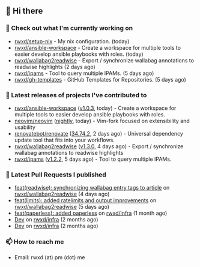 ## 👋 Hi there

### 👷 Check out what I'm currently working on


- [rwxd/setup-nix](https://github.com/rwxd/setup-nix) - My nix configuration. (today)
- [rwxd/ansible-workspace](https://github.com/rwxd/ansible-workspace) - Create a workspace for multiple tools to easier develop ansible playbooks with roles. (today)
- [rwxd/wallabag2readwise](https://github.com/rwxd/wallabag2readwise) - Export / synchronize wallabag annotations to readwise highlights (2 days ago)
- [rwxd/ipams](https://github.com/rwxd/ipams) - Tool to query multiple IPAMs. (5 days ago)
- [rwxd/gh-templates](https://github.com/rwxd/gh-templates) - GitHub Templates for Repositories. (5 days ago)

### 🔭 Latest releases of projects I've contributed to


- [rwxd/ansible-workspace](https://github.com/rwxd/ansible-workspace) ([v1.0.3](https://github.com/rwxd/ansible-workspace/releases/tag/v1.0.3), today) - Create a workspace for multiple tools to easier develop ansible playbooks with roles.
- [neovim/neovim](https://github.com/neovim/neovim) ([nightly](https://github.com/neovim/neovim/releases/tag/nightly), today) - Vim-fork focused on extensibility and usability
- [renovatebot/renovate](https://github.com/renovatebot/renovate) ([34.74.2](https://github.com/renovatebot/renovate/releases/tag/34.74.2), 2 days ago) - Universal dependency update tool that fits into your workflows.
- [rwxd/wallabag2readwise](https://github.com/rwxd/wallabag2readwise) ([v1.3.0](https://github.com/rwxd/wallabag2readwise/releases/tag/v1.3.0), 4 days ago) - Export / synchronize wallabag annotations to readwise highlights
- [rwxd/ipams](https://github.com/rwxd/ipams) ([v1.2.2](https://github.com/rwxd/ipams/releases/tag/v1.2.2), 5 days ago) - Tool to query multiple IPAMs.

### 🔨 Latest Pull Requests I published


- [feat(readwise): synchronizing wallabag entry tags to article](https://github.com/rwxd/wallabag2readwise/pull/16) on [rwxd/wallabag2readwise](https://github.com/rwxd/wallabag2readwise) (4 days ago)
- [feat(limits): added ratelimits and output improvements](https://github.com/rwxd/wallabag2readwise/pull/9) on [rwxd/wallabag2readwise](https://github.com/rwxd/wallabag2readwise) (5 days ago)
- [feat(paperless): added paperless](https://github.com/rwxd/infra/pull/73) on [rwxd/infra](https://github.com/rwxd/infra) (1 month ago)
- [Dev](https://github.com/rwxd/infra/pull/71) on [rwxd/infra](https://github.com/rwxd/infra) (2 months ago)
- [Dev](https://github.com/rwxd/infra/pull/70) on [rwxd/infra](https://github.com/rwxd/infra) (2 months ago)

### 📫 How to reach me

- Email: rwxd (at) pm (dot) me
